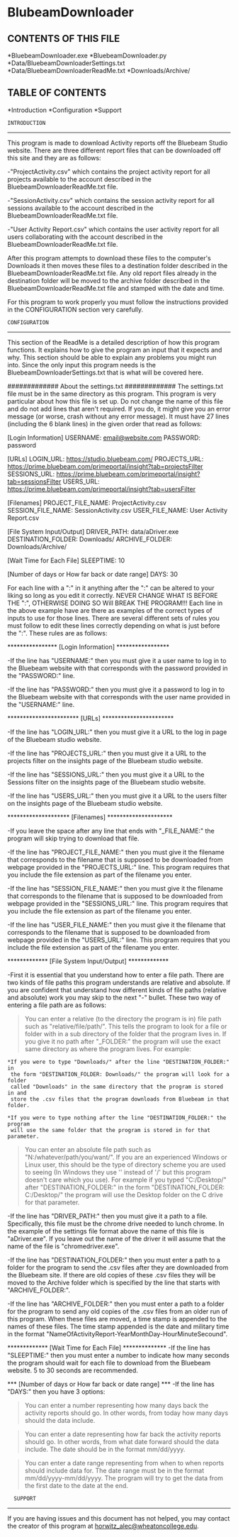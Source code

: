 # BlubeamDownloader
CONTENTS OF THIS FILE
---------------------
*BluebeamDownloader.exe
*BluebeamDownloader.py
*Data/BluebeamDownloaderSettings.txt
*Data/BluebeamDownloaderReadMe.txt
*Downloads/Archive/




 TABLE OF CONTENTS
---------------------
*Introduction
*Configuration
*Support




    INTRODUCTION
---------------------
This program is made to download Activity reports off the Bluebeam 
Studio website. There are three different report files that can be
downloaded off this site and they are as follows:

-"ProjectActivity.csv" which contains the project activity report for
 all projects available to the account described in the
 BluebeamDownloaderReadMe.txt file.

-"SessionActivity.csv" which contains the session activity report for
 all sessions available to the account described in the 
 BluebeamDownloaderReadMe.txt file.

-"User Activity Report.csv" which contains the user activity report for
 all users collaborating with the account described in the
 BluebeamDownloaderReadMe.txt file.

After this program attempts to download these files to the computer's 
Downloads it then moves these files to a destination folder described in 
the BluebeamDownloaderReadMe.txt file. Any old report files already in the 
destination folder will be moved to the archive folder described in the 
BluebeamDownloaderReadMe.txt file and stamped with the date and time.

For this program to work properly you must follow the instructions 
provided in the CONFIGURATION section very carefully.




    CONFIGURATION
---------------------
This section of the ReadMe is a detailed description of how this 
program functions. It explains how to give the program an input 
that it expects and why. This section should be able to explain any 
problems you might run into. Since the only input this program needs 
is the BluebeamDownloaderSettings.txt that is what will be covered here.


############# About the settings.txt #############
The settings.txt file must be in the same directory as this program. 
This program is very particular about how this file is set up. Do not
change the name of this file and do not add lines that aren't required. 
If you do, it might give you an error message (or worse, crash without 
any error message). It must have 27 lines (including the 6 blank lines) 
in the given order that read as follows:

[Login Information]
USERNAME: email@website.com
PASSWORD: password

[URLs]
LOGIN_URL: https://studio.bluebeam.com/
PROJECTS_URL: https://prime.bluebeam.com/primeportal/insight?tab=projectsFilter
SESSIONS_URL: https://prime.bluebeam.com/primeportal/insight?tab=sessionsFilter
USERS_URL: https://prime.bluebeam.com/primeportal/insight?tab=usersFilter

[Filenames]
PROJECT_FILE_NAME: ProjectActivity.csv
SESSION_FILE_NAME: SessionActivity.csv
USER_FILE_NAME: User Activity Report.csv

[File System Input/Output]
DRIVER_PATH: data/aDriver.exe
DESTINATION_FOLDER: Downloads/
ARCHIVE_FOLDER: Downloads/Archive/

[Wait Time for Each File]
SLEEPTIME: 10

[Number of days or How far back or date range]
DAYS: 30

For each line with a ":" in it anything after the ":" can be altered to your 
liking so long as you edit it correctly. NEVER CHANGE WHAT IS BEFORE THE ":",
OTHERWISE DOING SO Will BREAK THE PROGRAM!!! Each line in the above example have 
are there as examples of the correct types of inputs to use for those lines. 
There are several different sets of rules you must follow to edit these lines 
correctly depending on what is just before the ":". These rules are as follows:


**************** [Login Information] *****************

 -If the line has "USERNAME:" then you must give it a user name to log in to the
  Bluebeam website with that corresponds with the password provided in the 
  "PASSWORD:" line.

 -If the line has "PASSWORD:" then you must give it a password to log in to the
  Bluebeam website with that corresponds with the user name provided in the 
  "USERNAME:" line.


*********************** [URLs] ***********************

 -If the line has "LOGIN_URL:" then you must give it a URL to the log in page
  of the Bluebeam studio website.

 -If the line has "PROJECTS_URL:" then you must give it a URL to the projects 
  filter on the insights page of the Bluebeam studio website.

 -If the line has "SESSIONS_URL:" then you must give it a URL to the Sessions
  filter on the insights page of the Bluebeam studio website.

 -If the line has "USERS_URL:" then you must give it a URL to the users filter 
  on the insights page of the Bluebeam studio website.


******************** [Filenames] *********************

 -If you leave the space after any line that ends with "_FILE_NAME:" the program will skip
  trying to download that file.

 -If the line has "PROJECT_FILE_NAME:" then you must give it the filename that 
  corresponds to the filename that is supposed to be downloaded from webpage provided 
  in the "PROJECTS_URL:" line. This program requires that you include the file extension
  as part of the filename you enter.

 -If the line has "SESSION_FILE_NAME:" then you must give it the filename that 
  corresponds to the filename that is supposed to be downloaded from webpage provided 
  in the "SESSIONS_URL:" line. This program requires that you include the file extension
  as part of the filename you enter.

 -If the line has "USER_FILE_NAME:" then you must give it the filename that 
  corresponds to the filename that is supposed to be downloaded from webpage provided 
  in the "USERS_URL:" line. This program requires that you include the file extension
  as part of the filename you enter.


************* [File System Input/Output] *************

 -First it is essential that you understand how to enter a file path. There are two
  kinds of file paths this program understands are relative and absolute. If you are 
  confident that understand how different kinds of file paths (relative and absolute) 
  work you may skip to the next "-" bullet. These two way of entering a file path
  are as follows:

   >You can enter a relative (to the directory the program is in) file path 
    such as "relative/file/path/". This tells the program to look for a file
    or folder with in a sub directory of the folder that the program lives in. 
    If you give it no path after "_FOLDER:" the program will use the exact same 
    directory as where the program lives. For example:

    *If you were to type "Downloads/" after the line "DESTINATION_FOLDER:" in 
     the form "DESTINATION_FOLDER: Downloads/" the program will look for a folder 
     called "Downloads" in the same directory that the program is stored in and 
     store the .csv files that the program downloads from Bluebeam in that folder. 

    *If you were to type nothing after the line "DESTINATION_FOLDER:" the program 
     will use the same folder that the program is stored in for that parameter.

   >You can enter an absolute file path such as "N:/whatever/path/you/want/".
    If you are an experienced Windows or Linux user, this should be the
    type of directory scheme you are used to seeing (In Windows they use 
    '\' instead of '/' but this program doesn't care which you use). For example
    if you typed "C:/Desktop/" after "DESTINATION_FOLDER:" in the form 
    "DESTINATION_FOLDER: C:/Desktop/" the program will use the Desktop folder on 
    the C drive for that parameter.

 -If the line has "DRIVER_PATH:" then you must give it a path to a file. 
  Specifically, this file must be the chrome drive needed to lunch chrome. In the
  example of the settings file format above the name of this file is 
  "aDriver.exe". If you leave out the name of the driver it will assume
  that the name of the file is "chromedriver.exe".

 -If the line has "DESTINATION_FOLDER:" then you must enter a path to a folder for 
  the program to send the .csv files after they are downloaded from the Bluebeam site. 
  If there are old copies of these .csv files they will be moved to the Archive folder 
  which is specified by the line that starts with "ARCHIVE_FOLDER:".

 -If the line has "ARCHIVE_FOLDER:" then you must enter a path to a folder for the 
  program to send any old copies of the .csv files from an older run of this program. 
  When these files are moved, a time stamp is appended to the names of these files. 
  The time stamp appended is the date and military time in the format 
  "NameOfActivityReport-YearMonthDay-HourMinuteSecound".


************* [Wait Time for Each File] **************
 -If the line has "SLEEPTIME:" then you must enter a number to indicate how many seconds
  the program should wait for each file to download from the Bluebeam website. 5 to 30
  seconds are recommended.


*** [Number of days or How far back or date range] ***
 -If the line has "DAYS:" then you have 3 options:

   >You can enter a number representing how many days back the activity reports
    should go. In other words, from today how many days should the data include.

   >You can enter a date representing how far back the activity reports should go. 
    In other words, from what date forward should the data include. The date should
    be in the format mm/dd/yyyy.

   >You can enter a date range representing from when to when reports should include 
    data for. The date range must be in the format mm/dd/yyyy-mm/dd/yyyy. The program
    will try to get the data from the first date to the date at the end.
    



      SUPPORT
---------------------
If you are having issues and this document has not helped, you may contact the creator 
of this program at horwitz_alec@wheatoncollege.edu.
